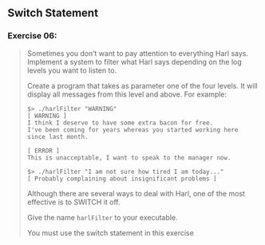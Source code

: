 ## Switch Statement
### Exercise 06:
> Sometimes you don’t want to pay attention to everything Harl says. Implement a
system to filter what Harl says depending on the log levels you want to listen to.
>
> Create a program that takes as parameter one of the four levels. It will display all
messages from this level and above. For example:
>
> ```
> $> ./harlFilter "WARNING"
> [ WARNING ]
> I think I deserve to have some extra bacon for free.
> I've been coming for years whereas you started working here since last month.
>
> [ ERROR ]
> This is unacceptable, I want to speak to the manager now.
>
> $> ./harlFilter "I am not sure how tired I am today..."
> [ Probably complaining about insignificant problems ]
> ```
>
> Although there are several ways to deal with Harl, one of the most effective is to
SWITCH it off.
>
> Give the name `harlFilter` to your executable.
>
> You must use the switch statement in this exercise